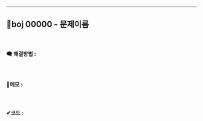 <!-- ----- 여기부터 복사 ----- -->
---
## 🎈boj 00000 - 문제이름
<br>

#### 🗨 해결방법 :
<br>


#### 📝메모 : 
<br>

#### ✔코드 : 
```java


```
<br>
<!-- ----- 여기까지 복사 ----- -->

